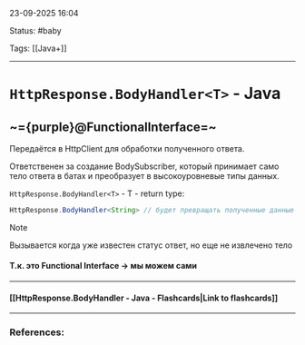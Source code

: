 
23-09-2025 16:04

Status: #baby 

Tags: [[Java+]]

---
# `HttpResponse.BodyHandler<T>` - Java
## ~={purple}@FunctionalInterface=~



Передаётся в HttpClient для обработки полученного ответа.

Ответственен за создание BodySubscriber, который принимает само тело ответа в батах и преобразует в высокоуровневые типы данных.


`HttpResponse.BodyHandler<T>` - T - return type:
```java
HttpResponse.BodyHandler<String> // будет превращать полученные данные в строки
```


> [!note]
> Вызывается когда уже известен статус ответ, но еще не извлечено тело
> 



#### Т.к. это Functional Interface -> мы можем сами 

----
#### [[HttpResponse.BodyHandler - Java - Flashcards|Link to flashcards]]



---
### References:

